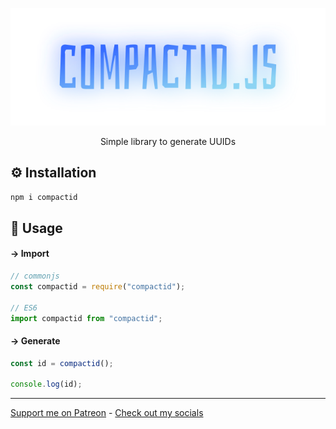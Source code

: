 <p align="center"><img src="https://raw.githubusercontent.com/Axorax/compactid.js/main/compactid.js.svg"></p>

<p align="center">Simple library to generate UUIDs</p>

## ⚙️ Installation

```js
npm i compactid
```

## 📘 Usage

#### → Import

```js
// commonjs
const compactid = require("compactid");

// ES6
import compactid from "compactid";
```

#### → Generate

```js
const id = compactid();

console.log(id);
```

---

[Support me on Patreon](https://www.patreon.com/axorax) - 
[Check out my socials](https://github.com/axorax/socials)